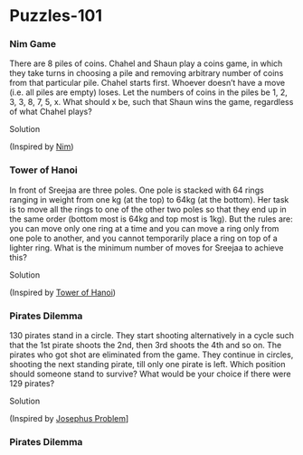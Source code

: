 # Puzzles-101

### Nim Game
There are 8 piles of coins. Chahel and Shaun play a coins game, in which they take turns in choosing a pile and removing arbitrary number of coins from that particular pile. Chahel starts first. Whoever doesn’t have a move (i.e. all piles are empty) loses. Let the numbers of coins in the piles be 1, 2, 3, 3, 8, 7, 5, x. What should x be, such that Shaun wins the game, regardless of what Chahel plays?

Solution

(Inspired by [Nim](https://brilliant.org/wiki/nim/#_=_))

### Tower of Hanoi
In front of Sreejaa are three poles. One pole is stacked with 64 rings ranging in weight from one kg (at the top) to 64kg (at the bottom). Her task is to move all the rings to one of the other two poles so that they end up in the same order (bottom most is 64kg and top most is 1kg).
But the rules are:
you can move only one ring at a time and you can move a ring only from one pole to another, and you cannot temporarily place a ring on top of a lighter ring.
What is the minimum number of moves for Sreejaa to achieve this?

Solution 

(Inspired by [Tower of Hanoi](https://towardsdatascience.com/tower-of-hanoi-a-recursive-approach-12592d1a7b20))

### Pirates Dilemma
130 pirates stand in a circle. They start shooting alternatively in a cycle such that the 1st pirate shoots the 2nd, then 3rd shoots the 4th and so on. The pirates who got shot are eliminated from the game. They continue in circles, shooting the next standing pirate, till only one pirate is left. Which position should someone stand to survive? What would be your choice if there were 129 pirates?

Solution 

(Inspired by [Josephus Problem](https://en.wikipedia.org/wiki/Josephus_problem#k.3D2)]

### Pirates Dilemma


